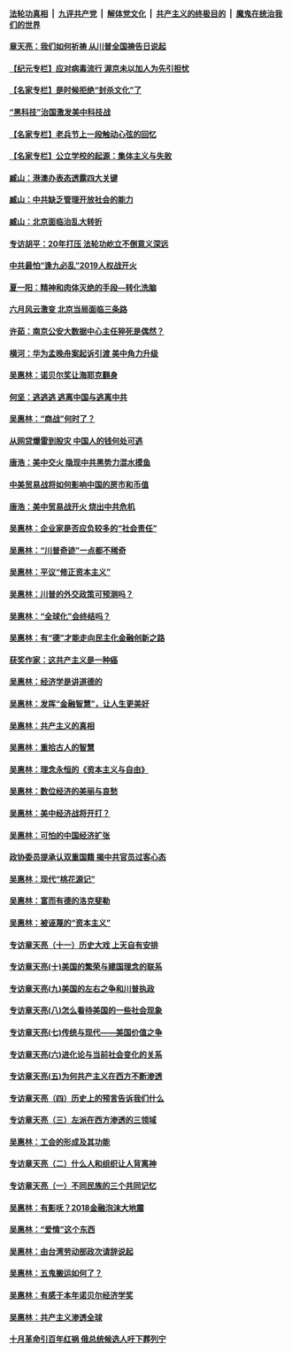 ####  [法轮功真相](../../../../basic/blob/master/README.md?t=06210502) &nbsp;|&nbsp; [九评共产党](../../../../9ping.md/blob/master/README.md?t=06210502) &nbsp;|&nbsp; [解体党文化](../../../../jtdwh.md/blob/master/README.md?t=06210502)  &nbsp;|&nbsp; [共产主义的终极目的](../../../../gczydzjmd.md/blob/master/README.md?t=06210502) &nbsp;|&nbsp; [魔鬼在统治我们的世界](../../../../mgztzwmdsj.md/blob/master/README.md?t=06210502) 

#### [章天亮：我们如何祈祷 从川普全国祷告日说起](../pages/nsc423/n11944627.md?t=06210502) 

#### [【纪元专栏】应对病毒流行 渥京未以加人为先引担忧](../pages/nsc423/n11875714.md?t=06210502) 

#### [【名家专栏】是时候拒绝“封杀文化”了](../pages/nsc423/n11814093.md?t=06210502) 

#### [“黑科技”治国激发美中科技战](../pages/nsc423/n11638056.md?t=06210502) 

#### [【名家专栏】老兵节上一段触动心弦的回忆](../pages/nsc423/n11646016.md?t=06210502) 

#### [【名家专栏】公立学校的起源：集体主义与失败](../pages/nsc423/n11601833.md?t=06210502) 

#### [臧山：港澳办表态透露四大关键](../pages/nsc423/n11421628.md?t=06210502) 

#### [臧山：中共缺乏管理开放社会的能力](../pages/nsc423/n11407457.md?t=06210502) 

#### [臧山：北京面临治乱大转折](../pages/nsc423/n11406895.md?t=06210502) 

#### [专访胡平：20年打压 法轮功屹立不倒意义深远](../pages/nsc423/n11398800.md?t=06210502) 

#### [中共最怕“逢九必乱”2019人权战开火](../pages/nsc423/n11385248.md?t=06210502) 

#### [夏一阳：精神和肉体灭绝的手段—转化洗脑](../pages/nsc423/n11368250.md?t=06210502) 

#### [六月风云激变 北京当局面临三条路](../pages/nsc423/n11313668.md?t=06210502) 

#### [许茹：南京公安大数据中心主任猝死是偶然？](../pages/nsc423/n11064744.md?t=06210502) 

#### [横河：华为孟晚舟案起诉引渡 美中角力升级](../pages/nsc423/n11027230.md?t=06210502) 

#### [吴惠林：诺贝尔奖让海耶克翻身](../pages/nsc423/n10890049.md?t=06210502) 

#### [何坚：逃逃逃 逃离中国与逃离中共](../pages/nsc423/n10592891.md?t=06210502) 

#### [吴惠林：“商战”何时了？](../pages/nsc423/n10573558.md?t=06210502) 

#### [从网贷爆雷到股灾 中国人的钱何处可逃](../pages/nsc423/n10572800.md?t=06210502) 

#### [唐浩：美中交火 隐现中共黑势力混水摸鱼](../pages/nsc423/n10544040.md?t=06210502) 

#### [中美贸易战将如何影响中国的房市和币值](../pages/nsc423/n10543697.md?t=06210502) 

#### [唐浩：美中贸易战开火 烧出中共危机](../pages/nsc423/n10540126.md?t=06210502) 

#### [吴惠林：企业家是否应负较多的“社会责任”](../pages/nsc423/n10535022.md?t=06210502) 

#### [吴惠林：“川普奇迹”一点都不稀奇](../pages/nsc423/n10512808.md?t=06210502) 

#### [吴惠林：平议“修正资本主义”](../pages/nsc423/n10495724.md?t=06210502) 

#### [吴惠林：川普的外交政策可预测吗？](../pages/nsc423/n10462387.md?t=06210502) 

#### [吴惠林：“全球化”会终结吗？](../pages/nsc423/n10452838.md?t=06210502) 

#### [吴惠林：有“德”才能走向民主化金融创新之路](../pages/nsc423/n10432292.md?t=06210502) 

#### [获奖作家：这共产主义是一种癌](../pages/nsc423/n10431541.md?t=06210502) 

#### [吴惠林：经济学是讲道德的](../pages/nsc423/n10398014.md?t=06210502) 

#### [吴惠林：发挥“金融智慧”，让人生更美好](../pages/nsc423/n10375019.md?t=06210502) 

#### [吴惠林：共产主义的真相](../pages/nsc423/n10351394.md?t=06210502) 

#### [吴惠林：重拾古人的智慧](../pages/nsc423/n10337691.md?t=06210502) 

#### [吴惠林：理念永恒的《资本主义与自由》](../pages/nsc423/n10316274.md?t=06210502) 

#### [吴惠林：数位经济的美丽与哀愁](../pages/nsc423/n10292946.md?t=06210502) 

#### [吴惠林：美中经济战将开打？](../pages/nsc423/n10258825.md?t=06210502) 

#### [吴惠林：可怕的中国经济扩张](../pages/nsc423/n10219147.md?t=06210502) 

#### [政协委员提承认双重国籍 揭中共官员过客心态](../pages/nsc423/n10208809.md?t=06210502) 

#### [吴惠林：现代“桃花源记”](../pages/nsc423/n10185234.md?t=06210502) 

#### [吴惠林：富而有德的洛克斐勒](../pages/nsc423/n10142264.md?t=06210502) 

#### [吴惠林：被诬蔑的“资本主义”](../pages/nsc423/n10124816.md?t=06210502) 

#### [专访章天亮（十一）历史大戏 上天自有安排](../pages/nsc423/n10094905.md?t=06210502) 

#### [专访章天亮(十)美国的繁荣与建国理念的联系](../pages/nsc423/n10094899.md?t=06210502) 

#### [专访章天亮(九)美国的左右之争和川普执政](../pages/nsc423/n10094889.md?t=06210502) 

#### [专访章天亮(八)怎么看待美国的一些社会现象](../pages/nsc423/n10094857.md?t=06210502) 

#### [专访章天亮(七)传统与现代——美国价值之争](../pages/nsc423/n10093140.md?t=06210502) 

#### [专访章天亮(六)进化论与当前社会变化的关系](../pages/nsc423/n10092036.md?t=06210502) 

#### [专访章天亮(五)为何共产主义在西方不断渗透](../pages/nsc423/n10083620.md?t=06210502) 

#### [专访章天亮（四）历史上的预言告诉我们什么](../pages/nsc423/n10083606.md?t=06210502) 

#### [专访章天亮（三）左派在西方渗透的三领域](../pages/nsc423/n10081115.md?t=06210502) 

#### [吴惠林：工会的形成及其功能](../pages/nsc423/n10080633.md?t=06210502) 

#### [专访章天亮（二）什么人和组织让人背离神](../pages/nsc423/n10076637.md?t=06210502) 

#### [专访章天亮（一）不同民族的三个共同记忆](../pages/nsc423/n10074188.md?t=06210502) 

#### [吴惠林：有影呒？2018金融泡沫大地震](../pages/nsc423/n10040534.md?t=06210502) 

#### [吴惠林：“爱情”这个东西](../pages/nsc423/n10019423.md?t=06210502) 

#### [吴惠林：由台湾劳动部政次请辞说起](../pages/nsc423/n9979679.md?t=06210502) 

#### [吴惠林：五鬼搬运如何了？](../pages/nsc423/n9925338.md?t=06210502) 

#### [吴惠林：有感于本年诺贝尔经济学奖](../pages/nsc423/n9871883.md?t=06210502) 

#### [吴惠林：共产主义渗透全球](../pages/nsc423/n9812748.md?t=06210502) 

#### [十月革命引百年红祸 俄总统候选人吁下葬列宁](../pages/nsc423/n9810182.md?t=06210502) 

